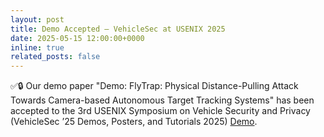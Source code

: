 ```yaml
---
layout: post
title: Demo Accepted — VehicleSec at USENIX 2025
date: 2025-05-15 12:00:00+0000
inline: true
related_posts: false
---
```


✅🔒 Our demo paper "Demo: FlyTrap: Physical Distance-Pulling Attack Towards Camera-based Autonomous Target Tracking Systems" has been accepted to the 3rd USENIX Symposium on Vehicle Security and Privacy (VehicleSec
’25 Demos, Posters, and Tutorials 2025) [Demo](https://www.usenix.org/system/files/vehiclesec25_demo10-xie-rev.pdf).
